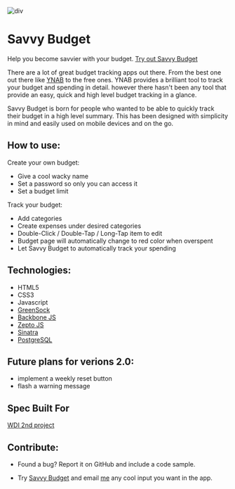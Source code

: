 ![div](http://i.imgur.com/pnZBVVa.png)

Savvy Budget
==========================

Help you become savvier with your budget.
[Try out Savvy Budget](http://savvybudget.herokuapp.com/)

There are a lot of great budget tracking apps out there. From the best one out there like [YNAB](https://www.youneedabudget.com/) to the free ones. YNAB provides a brilliant tool to track your budget and spending in detail. however there hasn't been any tool that provide an easy, quick and high level budget tracking in a glance.

Savvy Budget is born for people who wanted to be able to quickly track their budget in a high level summary. This has been designed with simplicity in mind and easily used on mobile devices and on the go.

How to use:
--------------

Create your own budget:

* Give a cool wacky name
* Set a password so only you can access it
* Set a budget limit

Track your budget:

* Add categories
* Create expenses under desired categories
* Double-Click / Double-Tap / Long-Tap item to edit
* Budget page will automatically change to red color when overspent
* Let Savvy Budget to automatically track your spending

Technologies:
------------

* HTML5
* CSS3
* Javascript
* [GreenSock](http://greensock.com/)
* [Backbone JS](http://backbonejs.org/)
* [Zepto JS](http://zeptojs.com/)
* [Sinatra](http://www.sinatrarb.com/)
* [PostgreSQL](http://www.postgresql.org/)

Future plans for verions 2.0:
-----------------------------

* implement a weekly reset button
* flash a warning message


Spec Built For
--------------

[WDI 2nd project](https://gist.github.com/Jayzz55/bc444db5941059799a7d)

Contribute:
--------------

- Found a bug? Report it on GitHub and include a code sample.

- Try [Savvy Budget](http://savvybudget.herokuapp.com/) and email [me](jayzzwijono@yahoo.com) any cool input you want in the app.